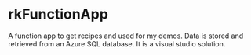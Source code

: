 # rkFunctionApp

A function app to get recipes and used for my demos. Data is stored and retrieved from an Azure SQL database. It is a visual studio solution.
